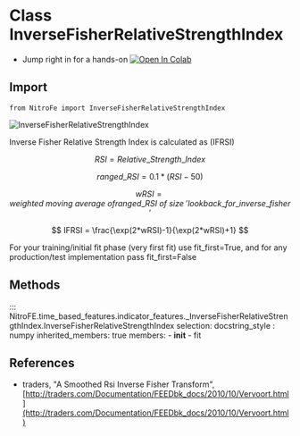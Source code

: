 

# Class InverseFisherRelativeStrengthIndex

* Jump right in for a hands-on [![Open In Colab](https://camo.githubusercontent.com/52feade06f2fecbf006889a904d221e6a730c194/68747470733a2f2f636f6c61622e72657365617263682e676f6f676c652e636f6d2f6173736574732f636f6c61622d62616467652e737667)](https://colab.research.google.com/drive/1cY0_jDTlzk86pv1OLYehuXpZXIG-FMVo?usp=sharing)

## Import
`
from NitroFe import InverseFisherRelativeStrengthIndex
`

![InverseFisherRelativeStrengthIndex](https://media.giphy.com/media/5NiDV7lIFuIzormSzv/giphy.gif)


Inverse Fisher Relative Strength Index is calculated as (IFRSI)

$$
RSI = Relative\_Strength\_Index
$$

$$
ranged\_RSI = 0.1 * (RSI - 50)
$$

$$
wRSI = weighted \ moving \ average \ of ranged\_RSI \ of \ size \ 'lookback\_for\_inverse\_fisher'
$$

$$
IFRSI = \frac{\exp(2*wRSI)-1}{\exp(2*wRSI)+1}
$$

For your training/initial fit phase (very first fit) use fit_first=True, and for any production/test implementation pass fit_first=False

## Methods

::: NitroFE.time_based_features.indicator_features._InverseFisherRelativeStrengthIndex.InverseFisherRelativeStrengthIndex
    selection:
        docstring_style : numpy
        inherited_members: true
        members:
        - __init__
        - fit

References
----------
* traders, "A Smoothed Rsi Inverse Fisher Transform",
    [http://traders.com/Documentation/FEEDbk_docs/2010/10/Vervoort.html](http://traders.com/Documentation/FEEDbk_docs/2010/10/Vervoort.html)
